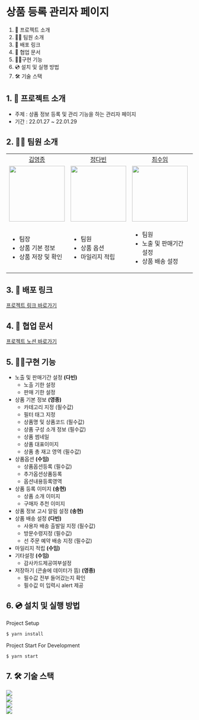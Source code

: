 # 상품 등록 관리자 페이지

1. 💁 프로젝트 소개
2. 👋🏻 팀원 소개
3. 🔗 배포 링크
4. 📄 협업 문서
5. 👩‍💻구현 기능
6. 💿 설치 및 실행 방법
7. 🛠️ 기술 스택

## 1. 💁 프로젝트 소개

- 주제 : 상품 정보 등록 및 관리 기능을 하는 관리자 페이지
- 기간 : 22.01.27 ~ 22.01.29

## 2. 👋🏻 팀원 소개

<table>

  <tr align="center">
    <td><a href='https://github.com/yeongjong310'>김영종</a></td>
    <td><a href="https://github.com/leechoiswim1">정다빈</a></td>
    <td><a href="https://github.com/b41-41">최수임</a></td>
    <td><a href="https://github.com/vi2920va">이송현</a></td>
  </tr>

  <tr align="center">
    <td><img src="https://avatars.githubusercontent.com/u/39623897?v=4" width="150px"/></td>
    <td><img src="https://avatars.githubusercontent.com/u/90027202?v=4"  width="150px"/></td>
    <td><img src="https://avatars.githubusercontent.com/u/85476908?v=4" width="150px"/></td>
    <td><img src="https://avatars.githubusercontent.com/u/76679130?v=4" width="150px"/></td>

  </tr>

  <tr>
  <td><ul><li>팀장</li><li>상품 기본 정보</li><li>상품 저장 및 확인</li></ul></td>
  <td><ul><li>팀원</li><li>상품 옵션</li><li>마일리지 적립</li></ul></td>
  <td><ul><li>팀원</li><li>노출 및 판매기간 설정</li><li>상품 배송 설정</li></ul></td>
    <td><ul><li>팀원</li><li>상품 등록 이미지</li><li>상품 정보 고시 알림 설정</li></ul></td>
  </tr>

</table>

## 3. 🔗 배포 링크

[프로젝트 링크 바로가기](https://19thsiradminpage.netlify.app/)

## 4. 📄 협업 문서

[프로젝트 노션 바로가기](https://www.notion.so/1-2-293e71011cdc4b64aebbf2b499c11318)

## 5. 👩‍💻구현 기능

- 노출 및 판매기간 설정 **(다빈)**
  - 노출 기한 설정
  - 판매 기한 설정
- 상품 기본 정보 **(영종)**
  - 카테고리 지정 (필수값)
  - 필터 태그 지정
  - 상품명 및 상품코드 (필수값)
  - 상품 구성 소개 정보 (필수값)
  - 상품 썸네일
  - 상품 대표이미지
  - 상품 총 재고 영역 (필수값)
- 상품옵션 **(수임)**
  - 상품옵션등록 (필수값)
  - 추가옵션상품등록
  - 옵션내용등록영역
- 상품 등록 이미지 **(송현)**
  - 상품 소개 이미지
  - 구매자 추천 이미지
- 상품 정보 고시 알림 설정 **(송현)**
- 상품 배송 설정 **(다빈)**
  - 사용자 배송 출발일 지정 (필수값)
  - 방문수령지정 (필수값)
  - 선 주문 예약 배송 지정 (필수값)
- 마일리지 적립 **(수임)**
- 기타설정 **(수임)**
  - 감사카드제공여부설정
- 저장하기 (콘솔에 데이터가 뜸) **(영종)**
  - 필수값 전부 들어갔는지 확인
  - 필수값 미 입력시 alert 제공

## 6. 💿 설치 및 실행 방법

Project Setup

```bash
$ yarn install
```

Project Start For Development

```bash
$ yarn start
```

## 7. 🛠️ 기술 스택

<div>
  <img src="https://img.shields.io/badge/html5-E34F26?style=for-the-badge&logo=html5&logoColor=white"/>
</div>

<div>
  <img src="https://img.shields.io/badge/CSS-Modules-1572B6?style=for-the-badge&logo=css3&logoColor=white"/>

</div>

<div>
  <img src="https://img.shields.io/badge/react-61DAFB?style=for-the-badge&logo=react&logoColor=black"/>
</div>

<div>
  <img src="https://img.shields.io/badge/git-flow-brightgreen?style=for-the-badge&logo"/>
</div>
